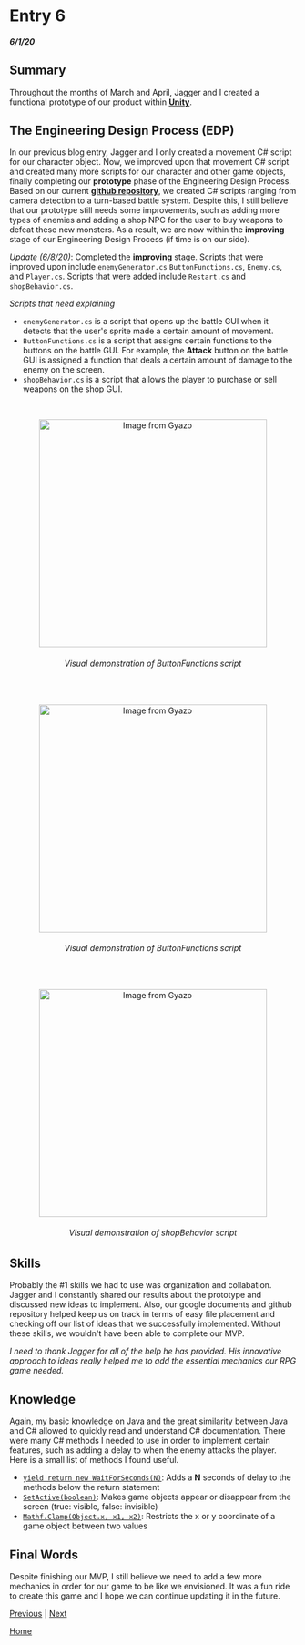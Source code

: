 # Entry 6
##### 6/1/20

## Summary

Throughout the months of March and April, Jagger and I created a functional prototype of our product within [**Unity**](https://unity.com "Unity").

## The Engineering Design Process (EDP)

In our previous blog entry, Jagger and I only created a movement C# script for our character object. Now, we improved upon that movement C# script and created many more scripts for our character and other game objects, finally completing our **prototype** phase of the Engineering Design Process. Based on our current [**github repository**](https://github.com/yahiae6643/FreedomProject_RPG_Product/tree/master/Assets/Scripts "Repository"), we created C# scripts ranging from camera detection to a turn-based battle system. Despite this, I still believe that our prototype still needs some improvements, such as adding more types of enemies and adding a shop NPC for the user to buy weapons to defeat these new monsters. As a result, we are now within the **improving** stage of our Engineering Design Process (if time is on our side).

*Update (6/8/20)*: Completed the **improving** stage. Scripts that were improved upon include `enemyGenerator.cs` `ButtonFunctions.cs`, `Enemy.cs`, and `Player.cs`. Scripts that were added include `Restart.cs` and `shopBehavior.cs`.

*Scripts that need explaining*

- `enemyGenerator.cs` is a script that opens up the battle GUI when it detects that the user's sprite made a certain amount of movement.
- `ButtonFunctions.cs` is a script that assigns certain functions to the buttons on the battle GUI. For example, the **Attack** button on the battle GUI is assigned a function that deals a certain amount of damage to the enemy on the screen.
- `shopBehavior.cs` is a script that allows the player to purchase or sell weapons on the shop GUI.

<br />

<p align="center">
<a href="https://gyazo.com/05dd9a83cb038285de06ec17a14ad9d4"><img src="https://i.gyazo.com/05dd9a83cb038285de06ec17a14ad9d4.gif" alt="Image from Gyazo" width="400"/></a>
</p>
<h6 align="center">Visual demonstration of ButtonFunctions script</h6>

<br />

<p align="center">
<a href="https://gyazo.com/d0748a9f56a5608c259408d4c089ed64"><img src="https://i.gyazo.com/d0748a9f56a5608c259408d4c089ed64.gif" alt="Image from Gyazo" width="400"/></a>
</p>
<h6 align="center">Visual demonstration of ButtonFunctions script</h6>

<br />

<p align="center">
<a href="https://gyazo.com/f0233809f45c893dfee324c07c3a4ea6"><img src="https://i.gyazo.com/f0233809f45c893dfee324c07c3a4ea6.gif" alt="Image from Gyazo" width="400"/></a>
</p>
<h6 align="center">Visual demonstration of shopBehavior script</h6>

## Skills

Probably the #1 skills we had to use was organization and collabation. Jagger and I constantly shared our results about the prototype and discussed new ideas to implement. Also, our google documents and github repository helped keep us on track in terms of easy file placement and checking off our list of ideas that we successfully implemented. Without these skills, we wouldn't have been able to complete our MVP.

*I need to thank Jagger for all of the help he has provided. His innovative approach to ideas really helped me to add the essential mechanics our RPG game needed.*

## Knowledge

Again, my basic knowledge on Java and the great similarity between Java and C# allowed to quickly read and understand C# documentation. There were many C# methods I needed to use in order to implement certain features, such as adding a delay to when the enemy attacks the player. Here is a small list of methods I found useful.

- [`yield return new WaitForSeconds(N)`](https://docs.unity3d.com/ScriptReference/WaitForSeconds.html "Delay"):  Adds a **N** seconds of delay to the methods below the return statement
- [`SetActive(boolean)`](https://docs.unity3d.com/ScriptReference/GameObject.SetActive.html "Visibility"): Makes game objects appear or disappear from the screen (true: visible, false: invisible)
- [`Mathf.Clamp(Object.x, x1, x2)`](https://docs.unity3d.com/ScriptReference/Mathf.Clamp.html "Restrict"): Restricts the x or y coordinate of a game object between two values

## Final Words

Despite finishing our MVP, I still believe we need to add a few more mechanics in order for our game to be like we envisioned. It was a fun ride to create this game and I hope we can continue updating it in the future.


[Previous](entry05.md) | [Next](entry07.md)

[Home](../README.md)